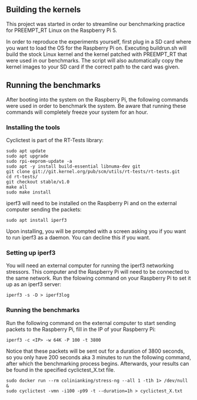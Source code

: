 ## Building the kernels

This project was started in order to streamline our benchmarking practice for PREEMPT_RT Linux on the Raspberry Pi 5. 

In order to reproduce the experiments yourself, first plug in a SD card where you want to load the OS for the Raspberry Pi on. Executing buildrun.sh will build the stock Linux kernel and the kernel patched with PREEMPT_RT that were used in our benchmarks. The script will also automatically copy the kernel images to your SD card if the correct path to the card was given.

## Running the benchmarks

After booting into the system on the Raspberry Pi, the following commands were used in order to benchmark the system. Be aware that running these commands will completely freeze your system for an hour.

### Installing the tools

Cyclictest is part of the RT-Tests library:

```
sudo apt update
sudo apt upgrade
sudo rpi-eeprom-update -a
sudo apt -y install build-essential libnuma-dev git
git clone git://git.kernel.org/pub/scm/utils/rt-tests/rt-tests.git
cd rt-tests/
git checkout stable/v1.0
make all
sudo make install
```

iperf3 will need to be installed on the Raspberry Pi and on the external computer sending the packets:

```
sudo apt install iperf3
```

Upon installing, you will be prompted with a screen asking you if you want to run iperf3 as a daemon. You can decline this if you want.

### Setting up iperf3

You will need an external computer for running the iperf3 networking stressors. This computer and the Raspberry Pi will need to be connected to the same network. Run the folowing command on your Raspberry Pi to set it up as an iperf3 server:

```
iperf3 -s -D > iperf3log
```

### Running the benchmarks

Run the following command on the external computer to start sending packets to the Raspberry Pi, fill in the IP of your Raspberry Pi:

```
iperf3 -c <IP> -w 64K -P 100 -t 3800
```

Notice that these packets will be sent out for a duration of 3800 seconds, so you only have 200 seconds aka 3 minutes to run the following command, after which the benchmarking process begins. Afterwards, your results can be found in the specified cyclictest_X.txt file.

```
sudo docker run --rm colinianking/stress-ng --all 1 -t1h 1> /dev/null &
sudo cyclictest -vmn -i100 -p99 -t --duration=1h > cyclictest_X.txt
```
